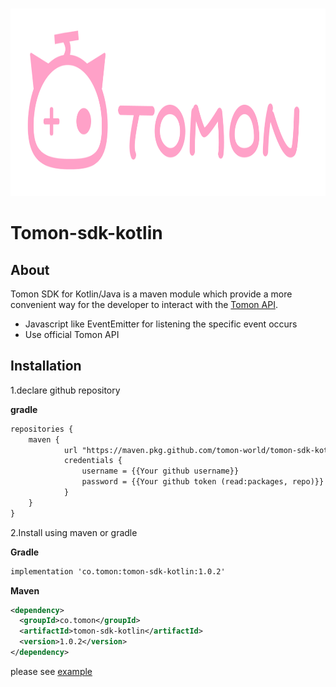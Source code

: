 <!-- PROJECT LOGO -->
<br />
<p align="center">
  <a href="https://github.com/tomon-world/tomon-sdk-kotlin">
    <img src="images/LOGO%20with%20TOMON.png" alt="Logo" width="1200" height="300">
  </a>

</p>


# Tomon-sdk-kotlin

## About

Tomon SDK for Kotlin/Java is a maven module which provide a more convenient way for the developer to interact with the [Tomon API](https://developer.tomon.co/docs/).

- Javascript like EventEmitter for listening the specific event occurs
- Use official Tomon API

## Installation

1.declare github repository
    
**gradle**

```xml
repositories {
    maven {
            url "https://maven.pkg.github.com/tomon-world/tomon-sdk-kotlin"
            credentials {
                username = {{Your github username}}
                password = {{Your github token (read:packages, repo)}}
            }
    }
}
```

2.Install using maven or gradle

**Gradle**
```xml
implementation 'co.tomon:tomon-sdk-kotlin:1.0.2'
```

**Maven**
```xml
<dependency>
  <groupId>co.tomon</groupId>
  <artifactId>tomon-sdk-kotlin</artifactId>
  <version>1.0.2</version>
</dependency>
```


please see [example](https://github.com/tomon-world/tomon-sdk-kotlin/tree/master/example)
